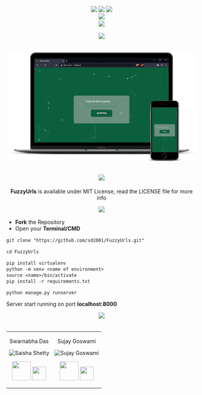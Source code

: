 <div align="center"> 
  <p align='center'> 
   <img src="https://img.shields.io/badge/-%20%20Fuzzy%20URLs%20:%20davgo.cf%20-darkgreen?style=for-the-badge" />
   <img src="https://forthebadge.com/images/badges/built-with-love.svg" />
   <img src="https://img.shields.io/badge/-By%20Swarnabha%20&%20Sujay-blue?style=for-the-badge" /><br>
   <img src="http://ForTheBadge.com/images/badges/made-with-python.svg" />
    <br>
   <img src="https://img.shields.io/badge/License-MIT-yellow.svg?style=for-the-badge" /><br>
  </p>
 </div>
 
 <div align="center">
  <p>
  <img src="https://img.shields.io/badge/%F0%9F%9B%A9%EF%B8%8FGenerate%20the%20%22David%22%20for%20your%20%22Goliath%22%20URLs🚀-pink?logo=appveyor&style=for-the-badge" />
  </p>
  <br>
  <img src="https://github.com/sd2001/FuzzyUrls/blob/main/assets/mockup.png"/>
 </div>
 <div align="center">
 <p>
 <br>
   <img src="https://img.shields.io/badge/License-MIT-yellow.svg?style=for-the-badge" /><br>
   <br><strong>FuzzyUrls</strong> is available under MIT License, read the LICENSE file for more info
  <p>
  </div>
<div align="center">
  <p>    
  <img src="https://img.shields.io/badge/How%20to%20start%20locally%F0%9F%9B%A0%EF%B8%8F-purple?logo=visual-studio-code&style=for-the-badge" /><br>
</div>

- **Fork** the Repository
- Open your **Terminal/CMD**
 
 ```
 git clone "https://github.com/sd2001/FuzzyUrls.git"
 ```   
 
 ```
 cd FuzzyUrls
 ```
 
 ```
 pip install virtualenv
 python -m venv <name of environment>
 source <name>/bin/activate
 pip install -r requirements.txt
 ```
 
 ```
 python manage.py runserver
 ```
 
 Server start running on port **localhost:8000**
 
<div align="center">
  <img src="https://img.shields.io/badge/Contributors-black?logo=github&style=for-the-badge" />
 </div>
 
<div align="center">
<br><table>
<tr align="center">
<td>
  
Swarnabha Das

<p align="center">
<img src = "https://avatars.githubusercontent.com/sd2001"  height="120" alt="Saisha Shetty">
</p>
<p align="center">
<a href = "https://github.com/sd2001"><img src = "http://www.iconninja.com/files/241/825/211/round-collaboration-social-github-code-circle-network-icon.svg" width="50" height = "50"/></a>
<a href = "https://www.linkedin.com/in/swarnabha-das-2001official/">
<img src = "http://www.iconninja.com/files/863/607/751/network-linkedin-social-connection-circular-circle-media-icon.svg" width="36" height="36"/>
</a>
</p>
</td>

<td>

Sujay Goswami

<p align="center">
<img src = "https://avatars.githubusercontent.com/sg23600"  height="120" alt="Sujay Goswami">
</p>
<p align="center">
<a href = "https://github.com/sg23600"><img src = "http://www.iconninja.com/files/241/825/211/round-collaboration-social-github-code-circle-network-icon.svg" width="50" height = "50"/></a>
<a href = "https://www.linkedin.com/in/sujaygoswami/">
<img src = "http://www.iconninja.com/files/863/607/751/network-linkedin-social-connection-circular-circle-media-icon.svg" width="36" height="36"/>
</a>
</p>
</td>
</table>
</tr>
 </table>
